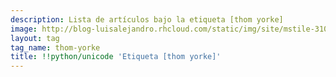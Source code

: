 ```yaml
---
description: Lista de artículos bajo la etiqueta [thom yorke]
image: http://blog-luisalejandro.rhcloud.com/static/img/site/mstile-310x310.png
layout: tag
tag_name: thom-yorke
title: !!python/unicode 'Etiqueta [thom yorke]'
---
```

